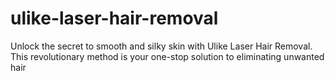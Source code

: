 # ulike-laser-hair-removal
Unlock the secret to smooth and silky skin with Ulike Laser Hair Removal. This revolutionary method is your one-stop solution to eliminating unwanted hair
